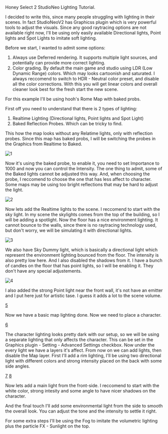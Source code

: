 Honey Select 2 StudioNeo Lighting Tutorial.

I decided to write this, since many people struggling with lighting in their scenes.
In fact StudioNeoV2 has Graphicss plugin which is very powerful tools to adjust the visuals.
Since any good raytracing options are not available right now, I'll be using only easily available Directional lights, Point lights and Spot Lights to imitate soft lighting.

Before we start, I wanted to admit some options:
1. Always use Deferred rendering. It supports multiple light sources, and potentially can provide more correct lighting.
2. Color grading. By default the main game and studio using LDR (Low Dynamic Range) colors. Which may looks cartoonish and saturated. 
I always reccomend to switch to HDR - Neutral color preset, and disable all the color corrections. 
With this you will get linear colors and overall cleaner look best for the fresh start the new scene.

For this example I'll be using hooh's Rome Map with baked probs.

First off you need to understand that there is 2 types of lighting:
1. Realtime Lighting (Directional lights, Point lights and Spot Light)
2. Baked Reflection Probes. Which can be tricky to find.

This how the map looks without any Relatime lights, only with reflection probes. Since this map has baked probs, I will be switching the probes in the Graphics from Realtime to Baked.

![1](https://github.com/Hanmen-lab/HS2-AI-ASE-Shaders/blob/master/Docs/lt_01.jpg)

Now it's using the baked probe, to enable it, you need to set Importance to 1000 and now you can control the Intensity. 
The one thing to admit, some of the Baked lights cannot be adjusted this way. And, when choosing the probe, I reccomend to choose the one that has less affect to character. 
Some maps may be using too bright reflections that may be hard to adjust the light.

![2](https://github.com/Hanmen-lab/HS2-AI-ASE-Shaders/blob/master/Docs/lt_02.jpg)

Now lets add the Realtime lights to the scene. I reccomend to start with the sky light. In my scene the skylights comes from the top of the building, so I will be adding a spotlight.
Now the floor has a nice environment lighting. It cannot bounce to the walls, since there is no raytracing technology used, but don't worry, 
we will be simulating it with directional lights.

![3](https://github.com/Hanmen-lab/HS2-AI-ASE-Shaders/blob/master/Docs/lt_03.jpg)


We also have Sky Dummy light, which is basically a directional light which represent the environment lighting bounced from the floor. The intensity is also pretty low here. 
And I also disabled the shadows from it. I have a bunch of candles on the floor that has point lights, so I will be enabling it. They don't have any special adjustements.

![4](https://github.com/Hanmen-lab/HS2-AI-ASE-Shaders/blob/master/Docs/lt_04.jpg)

I also added the strong Point light near the front wall, it's not have an emitter and I put here just for artistic tase. I guess it adds a lot to the scene volume.

[5](https://github.com/Hanmen-lab/HS2-AI-ASE-Shaders/blob/master/Docs/lt_05.jpg)

Now we have a basic map lighting done. Now we need to place a character.

[6](https://github.com/Hanmen-lab/HS2-AI-ASE-Shaders/blob/master/Docs/lt_06.jpg)

The character lighting looks pretty dark with our setup, so we will be using a separate lighting that only affects the character. This can be set in the Graphics plugin - Setting - Advanced Settings checkbox. Now under the every light we have a layers it's affect. From now on we can add lights, then disable the Map layer.
First I'll add a rim lighting, I'll be using two directional light with different colors and strong intensity placed on the back with some side angles.

[7](https://cdn.discordapp.com/attachments/446574389689974786/835924254020993046/unknown.png)
[8](https://cdn.discordapp.com/attachments/446574389689974786/835924254020993046/unknown.png)

Now lets add a main light from the front-side. I reccomend to start with the white color, strong intesity and some angle to have nicer shadows on the character.

And the final touch I'll add some environmental light from the side to smooth the overall look. You can adjust the tone and the intensity to settle it right.

For some extra steps I'll be using the Fog to imitate the volumetric lighting plus the particle FX - Sunlight on the top.
